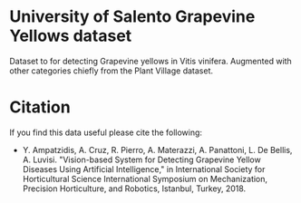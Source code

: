 # University of Salento Grapevine Yellows dataset

Dataset to for detecting Grapevine yellows in Vitis vinifera. Augmented with other categories chiefly from the Plant Village dataset.

# Citation

If you find this data useful please cite the following:

- Y. Ampatzidis, A. Cruz, R. Pierro, A. Materazzi, A. Panattoni, L. De Bellis, A. Luvisi. "Vision-based System for Detecting Grapevine Yellow Diseases Using Artificial Intelligence," in International Society for Horticultural Science International Symposium on Mechanization, Precision Horticulture, and Robotics, Istanbul, Turkey, 2018.
